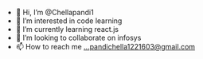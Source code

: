 - 👋 Hi, I’m @Chellapandi1
- 👀 I’m interested in code learning
- 🌱 I’m currently learning react.js
- 💞️ I’m looking to collaborate on infosys
- 📫 How to reach me ...pandichella1221603@gmail.com

<!---
Chellapandi1/Chellapandi1 is a ✨ special ✨ repository because its `README.md` (this file) appears on your GitHub profile.
You can click the Preview link to take a look at your changes.
--->
